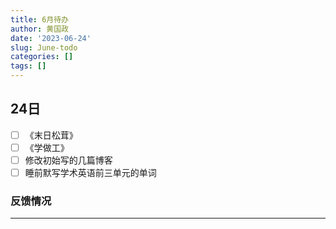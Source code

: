 ```yaml
---
title: 6月待办
author: 黄国政
date: '2023-06-24'
slug: June-todo
categories: []
tags: []
---
```


<!--more-->

## 24日

- [ ] 《末日松茸》
- [ ] 《学做工》
- [ ] 修改初始写的几篇博客
- [ ] 睡前默写学术英语前三单元的单词

### 反馈情况

---